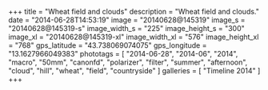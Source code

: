 +++
title = "Wheat field and clouds"
description = "Wheat field and clouds."
date = "2014-06-28T14:53:19"
image = "20140628@145319"
image_s = "20140628@145319-s"
image_width_s = "225"
image_height_s = "300"
image_xl = "20140628@145319-xl"
image_width_xl = "576"
image_height_xl = "768"
gps_latitude = "43.738069074075"
gps_longitude = "13.1627966049383"
phototags = [ "2014-06-28", "2014-06", "2014", "macro", "50mm", "canonfd", "polarizer", "filter", "summer", "afternoon", "cloud", "hill", "wheat", "field", "countryside" ]
galleries = [ "Timeline 2014" ]
+++
